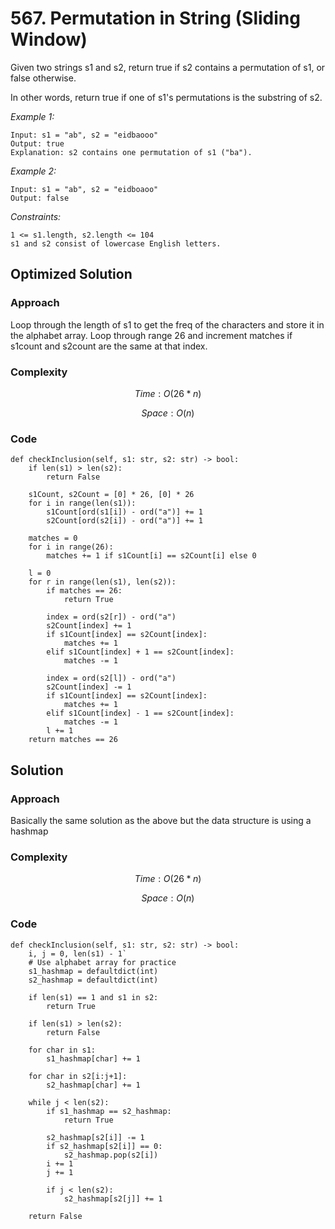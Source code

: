# 567. Permutation in String (Sliding Window)
Given two strings s1 and s2, return true if s2 contains a permutation of s1, or false otherwise.

In other words, return true if one of s1's permutations is the substring of s2.

*Example 1:*

```
Input: s1 = "ab", s2 = "eidbaooo"
Output: true
Explanation: s2 contains one permutation of s1 ("ba").
```

*Example 2:*

```
Input: s1 = "ab", s2 = "eidboaoo"
Output: false
```

*Constraints:*

```
1 <= s1.length, s2.length <= 104
s1 and s2 consist of lowercase English letters.
```


## Optimized Solution

### Approach
Loop through the length of s1 to get the freq of the characters and store it in the alphabet array. Loop through range 26 and increment matches if s1count and s2count are the same at that index. 

### Complexity
$$Time: O(26*n)$$

$$Space: O(n)$$

### Code
```
def checkInclusion(self, s1: str, s2: str) -> bool:
    if len(s1) > len(s2):
        return False

    s1Count, s2Count = [0] * 26, [0] * 26
    for i in range(len(s1)):
        s1Count[ord(s1[i]) - ord("a")] += 1
        s2Count[ord(s2[i]) - ord("a")] += 1

    matches = 0
    for i in range(26):
        matches += 1 if s1Count[i] == s2Count[i] else 0

    l = 0
    for r in range(len(s1), len(s2)):
        if matches == 26:
            return True

        index = ord(s2[r]) - ord("a")
        s2Count[index] += 1
        if s1Count[index] == s2Count[index]:
            matches += 1
        elif s1Count[index] + 1 == s2Count[index]:
            matches -= 1

        index = ord(s2[l]) - ord("a")
        s2Count[index] -= 1
        if s1Count[index] == s2Count[index]:
            matches += 1
        elif s1Count[index] - 1 == s2Count[index]:
            matches -= 1
        l += 1
    return matches == 26
```
## Solution

### Approach
Basically the same solution as the above but the data structure is using a hashmap

### Complexity
$$Time: O(26*n)$$

$$Space: O(n)$$

### Code
```
def checkInclusion(self, s1: str, s2: str) -> bool:
    i, j = 0, len(s1) - 1`
    # Use alphabet array for practice
    s1_hashmap = defaultdict(int)
    s2_hashmap = defaultdict(int)

    if len(s1) == 1 and s1 in s2:
        return True

    if len(s1) > len(s2):
        return False

    for char in s1:
        s1_hashmap[char] += 1

    for char in s2[i:j+1]:
        s2_hashmap[char] += 1

    while j < len(s2):
        if s1_hashmap == s2_hashmap:
            return True

        s2_hashmap[s2[i]] -= 1
        if s2_hashmap[s2[i]] == 0:
            s2_hashmap.pop(s2[i])
        i += 1
        j += 1

        if j < len(s2):
            s2_hashmap[s2[j]] += 1

    return False
```